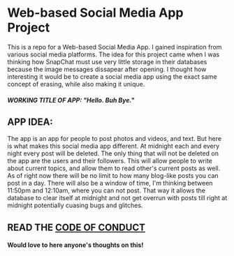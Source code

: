 # Web-based Social Media App Project
 This is a repo for a Web-based Social Media App. I gained inspiration from various social media platforms. The idea for this project came when I was thinking how SnapChat must use very little storage in their databases because the image messages dissapear after opening. I thought how interesting it would be to create a social media app using the exact same concept of erasing, while also making it unique. 
 
##### WORKING TITLE OF APP: "Hello. Buh Bye."


## APP IDEA: 
The app is an app for people to post photos and videos, and text. But here is what makes this social media app different. At midnight each and every night every post will be deleted. The only thing that will not be deleted on the app are the users and their followers. This will allow people to write about current topics, and allow them to read other's current posts as well. As of right now there will be no limit to how many blog-like posts you can post in a day. There will also be a window of time, I'm thinking between 11:50pm and 12:10am, where you can not post. That way it allows the database to clear itself at midnight and not get overrun with posts till right at midnight potentially cuasing bugs and glitches.

## READ THE [CODE OF CONDUCT](CODE_OF_CONDUCT.md)

#### Would love to here anyone's thoughts on this!
